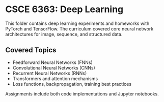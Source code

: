 # CSCE 6363: Deep Learning

This folder contains deep learning experiments and homeworks with PyTorch and TensorFlow. The curriculum covered core neural network architectures for image, sequence, and structured data.

## Covered Topics

- Feedforward Neural Networks (FNNs)
- Convolutional Neural Networks (CNNs)
- Recurrent Neural Networks (RNNs)
- Transformers and attention mechanisms
- Loss functions, backpropagation, training best practices

Assignments include both code implementations and Jupyter notebooks.
